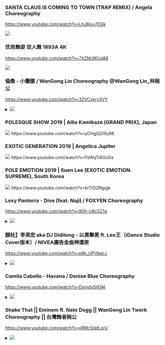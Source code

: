 ### SANTA CLAUS IS COMING TO TOWN (TRAP REMIX) / Angela Choreography
https://www.youtube.com/watch?v=LhJ8juv70Gk

<img src="https://i.ytimg.com/vi/LhJ8juv70Gk/hq720.jpg">

### 优尚舞姿 双人舞 1893A 4K
https://www.youtube.com/watch?v=7XZNUlKUa88

<img src="https://i.ytimg.com/vi/7XZNUlKUa88/hq720.jpg">

### 倫桑 - 小蠻腰 / WanGong Lin Choreography @WanGong Lin_林碗公
https://www.youtube.com/watch?v=3ZVCxkry3VY

<details><summary>

<img src="https://i.ytimg.com/vi/3ZVCxkry3VY/hq720.jpg?sqp=-oaymwEZCNAFEJQDSFXyq4qpAwsIARUAAIhCGAFwAQ==&rs=AOn4CLCPecFzjprX11ujzGFNU0Yut8zHeA">
</summary>

<img src="https://i.ytimg.com/vi/3ZVCxkry3VY/hq720.jpg">
</details>

### POLESQUE SHOW 2019 | Allie Kamikaze (GRAND PRIX), Japan
<img src="https://i.ytimg.com/vi/yCHgGjO9y98/hqdefault.jpg">
https://www.youtube.com/watch?v=yCHgGjO9y98

### EXOTIC GENERATION 2019 | Angelica Jupiter
<img src="https://i.ytimg.com/vi/YsWqTi6GoGs/hqdefault.jpg">
https://www.youtube.com/watch?v=YsWqTi6GoGs

### POLE EMOTION 2019 | Suen Lee (EXOTIC EMOTION. SUPREME), South Korea
<img src="https://i.ytimg.com/vi/biTIO2Ngigk/hqdefault.jpg">
https://www.youtube.com/watch?v=biTIO2Ngigk

### Lexy Panterra - Dive (feat. Naji) / FOXYEN Choreography
https://www.youtube.com/watch?v=90h-U6cSZ1g
<details><summary>

<img src="https://i.ytimg.com/vi/90h-U6cSZ1g/hq720.jpg?sqp=-oaymwEZCOgCEMoBSFXyq4qpAwsIARUAAIhCGAFwAQ==&rs=AOn4CLDmCq88nxFxhY0YJ32qYHNUL3Kzcw">
</summary>

<img src="https://i.ytimg.com/vi/90h-U6cSZ1g/hq720.jpg">
</details>

### 顏社】李英宏 aka DJ Didilong - 以黑擊黑 ft. Leo王（iDance Studio Cover版本）/ NIVEA廣告金曲神還原
https://www.youtube.com/watch?v=p9k_UPVbeLc
<details><summary>

<img src="https://i.ytimg.com/vi/p9k_UPVbeLc/hq720.jpg?sqp=-oaymwEZCOgCEMoBSFXyq4qpAwsIARUAAIhCGAFwAQ==&rs=AOn4CLCxWKfrF1qvqV-EWY61aBEWVoofWg">
</summary>

<img src="https://i.ytimg.com/vi/p9k_UPVbeLc/hq720.jpg">
</details>

### Camila Cabello - Havana / Denise Blue Choreography
https://www.youtube.com/watch?v=DxmdySilOAI
<details><summary>

<img src="https://i.ytimg.com/vi/DxmdySilOAI/hqdefault.jpg?sqp=-oaymwEZCPYBEIoBSFXyq4qpAwsIARUAAIhCGAFwAQ==&rs=AOn4CLA02gI3NxzTrGha85h69HHitai65w">
</summary>

<img src="https://i.ytimg.com/vi/DxmdySilOAI/hqdefault.jpg">
</details>

### Shake That || Eminem ft. Nate Dogg || WanGong Lin Twerk Choreography || 台灣舞者碗公
https://www.youtube.com/watch?v=vRMcSddLsrU
<details><summary>

<img src="https://i.ytimg.com/vi/vRMcSddLsrU/hqdefault.jpg?sqp=-oaymwEZCPYBEIoBSFXyq4qpAwsIARUAAIhCGAFwAQ==&rs=AOn4CLCgaccHD29fagR3C3JW1PBxH7kl0A">
</summary>

<img src="https://i.ytimg.com/vi/vRMcSddLsrU/hqdefault.jpg">
</details>
